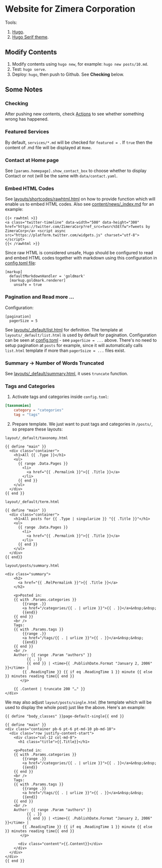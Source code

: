 # Website for Zimera Corporation

Tools:

1.  [Hugo](https://gohugo.io).
2.  [Hugo Serif theme](https://github.com/zerostaticthemes/hugo-serif-theme).

## Modify Contents

1.  Modify contents using `hugo new`, for example: `hugo new posts/10.md`. 
2.  Test: `hugo serve`.
3.  Deploy: `hugo`, then push to Github. See **Checking** below.

## Some Notes

### Checking

After pushing new contents, check [Actions](https://github.com/zimera-corp/zimera-corp.github.io/actions) to see whether something wrong has happened.

### Featured Services

By default, `services/*.md` will be checked for `featured = `. If `true` then the content of .md file will be displayed at `Home`.

### Contact at Home page

See `[params.homepage].show_contact_box` to choose whether to display Contact or not (will be the same with `data/contact.yaml`.

### Embed HTML Codes

See [layouts/shortcodes/rawhtml.html](layouts/shortcodes/rawhtml.html) on how to provide function which will enable us to embed HTML codes. Also see [content/news/_index.md](content/news/_index.md) for an example:

```
{{< rawhtml >}}
<a class="twitter-timeline" data-width="500" data-height="300" href="https://twitter.com/ZimeraCorp?ref_src=twsrc%5Etfw">Tweets by ZimeraCorp</a> <script async src="https://platform.twitter.com/widgets.js" charset="utf-8"></script>
{{< /rawhtml >}}
```
Since raw HTML is considered unsafe, Hugo should be configured to read and embed HTML codes together with markdown using this configuration in [config.toml file](config.toml):

```
[markup]
  defaultMarkdownHandler = 'goldmark'
  [markup.goldmark.renderer]
    unsafe = true
```

### Pagination and Read more ...

Configuration:

```
[pagination]
  pagerSize = 5
```

See [layouts/_default/list.html](layouts/_default/list.html) for definition. The template at `layouts/_default/list.html` is used by default for pagination. Configuration can be seen at [config.toml](config.toml) - see `pagerSize = ...` above. There's no need to setup pagination at `posts` for example, since it will automatically calls `list.html` template if more than `pagerSsize = ...` files exist.

### Summary -> Number of Words Truncated

See [layouts/_default/summary.html](layouts/_default/summary.html), it uses `truncate` function.

### Tags and Categories

1. Activate tags and categories inside `config.toml`:

```toml
[taxonomies]
    category = "categories"
    tag = "tags"
```

2. Prepare template. We just want to pust tags and categories in `/posts/`, so prepare these layouts:

`layout/_default/taxonomy.html`

```
{{ define "main" }}
  <div class="container">
    <h1>All {{ .Type }}</h1>
    <ul>
      {{ range .Data.Pages }}
        <li>
          <a href="{{ .Permalink }}">{{ .Title }}</a>
        </li>
      {{ end }}
    </ul>
  </div>
{{ end }}
```

`layout/_default/term.html`

```
{{ define "main" }}
  <div class="container">
    <h1>All posts for {{ .Type | singularize }} "{{ .Title }}"</h1>
    <ul>
      {{ range .Data.Pages }}
        <li>
          <a href="{{ .Permalink }}">{{ .Title }}</a>
        </li>
      {{ end }}
    </ul>
  </div>
{{ end}}
```

`layout/posts/summary.html`

```
<div class="summary">
    <h2>
      <a href="{{ .RelPermalink }}">{{ .Title }}</a>
    </h2>

    <p>Posted in: 
    {{ with .Params.categories }}
        {{range .}}
        <a href="/categories/{{ . | urlize }}">{{ . }}</a>&nbsp;&nbsp;
        {{end}}
    {{ end }}
    <br />
    Tags: 
    {{ with .Params.tags }}
        {{range .}}
        <a href="/tags/{{ . | urlize }}">{{ . }}</a>&nbsp;&nbsp;
        {{end}}
    {{ end }}
    <br />
    Author: {{ range .Param "authors" }}
          {{ . }}
	      {{ end }} | <time>{{ .PublishDate.Format "January 2, 2006" }}</time> | 
        {{ .ReadingTime }} {{ if eq .ReadingTime 1 }} minute {{ else }} minutes reading time{{ end }}
       </p>

    {{ .Content | truncate 200 "…" }}
</div>
```

We may also adjust `layout/posts/single.html` (the template which will be used to display the whole post) just like the above. Here's an example:

```
{{ define "body_classes" }}page-default-single{{ end }}

{{ define "main" }}
<div class="container pb-6 pt-6 pt-md-10 pb-md-10">
  <div class="row justify-content-start">
    <div class="col-12 col-md-8">
      <h1 class="title">{{.Title}}</h1>

    <p>Posted in: 
    {{ with .Params.categories }}
        {{range .}}
        <a href="/categories/{{ . | urlize }}">{{ . }}</a>&nbsp;&nbsp;
        {{end}}
    {{ end }}
    <br />
    Tags: 
    {{ with .Params.tags }}
        {{range .}}
        <a href="/tags/{{ . | urlize }}">{{ . }}</a>&nbsp;&nbsp;
        {{end}}
    {{ end }}
    <br />
    Author: {{ range .Param "authors" }}
          {{ . }}
	      {{ end }} | <time>{{ .PublishDate.Format "January 2, 2006" }}</time> | 
        {{ .ReadingTime }} {{ if eq .ReadingTime 1 }} minute {{ else }} minutes reading time{{ end }}
       </p>

      <div class="content">{{.Content}}</div>
    </div>
  </div>
</div>
{{ end }}
```

